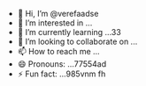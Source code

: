 - 👋 Hi, I’m @verefaadse
- 👀 I’m interested in ...
- 🌱 I’m currently learning ...33
- 💞️ I’m looking to collaborate on ...
- 📫 How to reach me ...
- 😄 Pronouns: ...77554ad
- ⚡ Fun fact: ...985vnm
fh
<!---65wer
verefaadse/verefaadse is a ✨ special ✨ repository because its `README.md` (this file) appears on your GitHub profile.
You can click the Preview link to take a look at your changes.
--->
